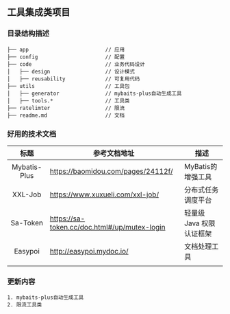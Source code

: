 ## 工具集成类项目

### 目录结构描述
```
├── app                         // 应用
├── config                      // 配置
├── code                        // 业务代码设计
│   ├── design                  // 设计模式
│   ├── reusability             // 可复用代码
├── utils                       // 工具包
│   ├── generator               // mybaits-plus自动生成工具
│   ├── tools.*                 // 工具类
├── ratelimter                  // 限流
├── readme.md                   // 文档

```
###  好用的技术文档
|      标题      | 参考文档地址                                       | 描述              |
|:------------:|----------------------------------------------|-----------------|
| Mybatis-Plus | https://baomidou.com/pages/24112f/           | MyBatis的增强工具    |
|   XXL-Job    | https://www.xuxueli.com/xxl-job/             | 分布式任务调度平台       |
|   Sa-Token   | https://sa-token.cc/doc.html#/up/mutex-login | 轻量级 Java 权限认证框架 |
|   Easypoi    | http://easypoi.mydoc.io/                     | 文档处理工具          |
|              |                                              |                 |

###  更新内容
```
1. mybaits-plus自动生成工具
2. 限流工具类
```
